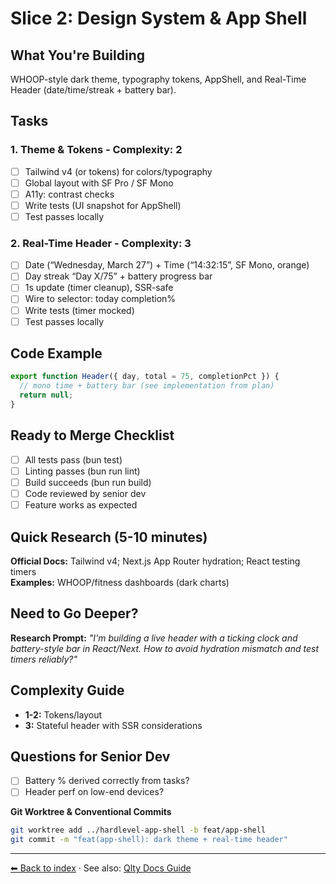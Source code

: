 # Slice 2: Design System & App Shell

## What You're Building

WHOOP-style dark theme, typography tokens, AppShell, and Real-Time Header (date/time/streak + battery bar).

## Tasks

### 1. Theme & Tokens - Complexity: 2

- [ ] Tailwind v4 (or tokens) for colors/typography
- [ ] Global layout with SF Pro / SF Mono
- [ ] A11y: contrast checks
- [ ] Write tests (UI snapshot for AppShell)
- [ ] Test passes locally

### 2. Real-Time Header - Complexity: 3

- [ ] Date (“Wednesday, March 27”) + Time (“14:32:15”, SF Mono, orange)
- [ ] Day streak “Day X/75” + battery progress bar
- [ ] 1s update (timer cleanup), SSR-safe
- [ ] Wire to selector: today completion%
- [ ] Write tests (timer mocked)
- [ ] Test passes locally

## Code Example

```javascript
export function Header({ day, total = 75, completionPct }) {
  // mono time + battery bar (see implementation from plan)
  return null;
}
```

## Ready to Merge Checklist

- [ ] All tests pass (bun test)
- [ ] Linting passes (bun run lint)
- [ ] Build succeeds (bun run build)
- [ ] Code reviewed by senior dev
- [ ] Feature works as expected

## Quick Research (5-10 minutes)

**Official Docs:** Tailwind v4; Next.js App Router hydration; React testing timers  
**Examples:** WHOOP/fitness dashboards (dark charts)

## Need to Go Deeper?

**Research Prompt:** _"I'm building a live header with a ticking clock and battery-style bar in React/Next. How to avoid hydration mismatch and test timers reliably?"_

## Complexity Guide

- **1-2:** Tokens/layout
- **3:** Stateful header with SSR considerations

## Questions for Senior Dev

- [ ] Battery % derived correctly from tasks?
- [ ] Header perf on low-end devices?

**Git Worktree & Conventional Commits**

```bash
git worktree add ../hardlevel-app-shell -b feat/app-shell
git commit -m "feat(app-shell): dark theme + real-time header"
```

---

[⬅ Back to index](./README.md) · See also: [Qlty Docs Guide](./qlty-docs-guide.md)

